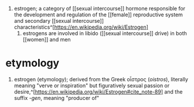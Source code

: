 1. estrogen; a category of [[sexual intercourse]] hormone responsible for the development and regulation of the [[female]] reproductive system and secondary [[sexual intercourse]] characteristics^[https://en.wikipedia.org/wiki/Estrogen]
	1. estrogens are involved in libido ([[sexual intercourse]] drive) in both [[women]] and men

# etymology
1. estrogen (etymology); derived from the Greek οἶστρος (_oistros_), literally meaning "verve or inspiration" but figuratively sexual passion or desire,^[https://en.wikipedia.org/wiki/Estrogen#cite_note-89] and the suffix *-gen*, meaning "producer of"